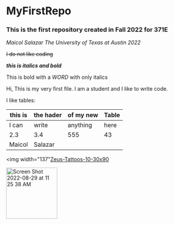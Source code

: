# MyFirstRepo

### This is the first repository created in Fall 2022 for 371E

*Maicol Salazar The University of Texas at Austin 2022*

~~I do not like coding~~

***this is italics and bold***

This is bold with a _WORD_ with only italics

Hi, This is my very first file. I am a student and I like to write code.

I like tables:

| this is | the hader | of my new | Table| 
| --- | --- | --- | --- |
| I can | write | anything | here| 
| 2.3 | 3.4 | 555 | 43 | 
| Maicol | Salazar |

<img width="137"[Zeus-Tattoos-10-30x90](https://user-images.githubusercontent.com/112103956/187476251-0b30749f-a555-4941-a0d8-10a02144c000.jpeg)

<img width="137" alt="Screen Shot 2022-08-29 at 11 25 38 AM" src="https://user-images.githubusercontent.com/2119795/187476018-6332ee74-9bdf-48f5-ac76-d010c300db1d.png">
